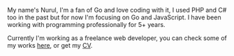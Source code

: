 My name's Nurul, I'm a fan of Go and love coding with it, I used PHP and C# too in the past but for now I'm focusing on Go and JavaScript.
I have been working with programming professionally for 5+ years.

Currently I'm working as a freelance web developer, you can check some of my works [here](/#/showcase), or get my [CV](https://cand-data.kalibrr.com/www.kalibrr.com/profile/2ZFHCY3XVUJAPQF9CZW4VLKYG2R4NNFJGTETKRX3-62050eb3.pdf).
